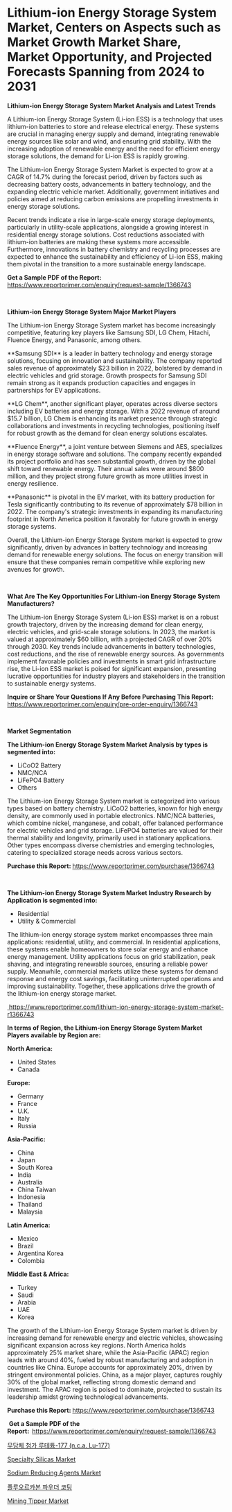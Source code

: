 <p><h1>Lithium-ion Energy Storage System Market, Centers on Aspects such as Market Growth Market Share, Market Opportunity, and Projected Forecasts Spanning from 2024 to 2031</h1></p><p><strong>Lithium-ion Energy Storage System Market Analysis and Latest Trends</strong></p>
<p><p>A Lithium-ion Energy Storage System (Li-ion ESS) is a technology that uses lithium-ion batteries to store and release electrical energy. These systems are crucial in managing energy supply and demand, integrating renewable energy sources like solar and wind, and ensuring grid stability. With the increasing adoption of renewable energy and the need for efficient energy storage solutions, the demand for Li-ion ESS is rapidly growing.</p><p>The Lithium-ion Energy Storage System Market is expected to grow at a CAGR of 14.7% during the forecast period, driven by factors such as decreasing battery costs, advancements in battery technology, and the expanding electric vehicle market. Additionally, government initiatives and policies aimed at reducing carbon emissions are propelling investments in energy storage solutions.</p><p>Recent trends indicate a rise in large-scale energy storage deployments, particularly in utility-scale applications, alongside a growing interest in residential energy storage solutions. Cost reductions associated with lithium-ion batteries are making these systems more accessible. Furthermore, innovations in battery chemistry and recycling processes are expected to enhance the sustainability and efficiency of Li-ion ESS, making them pivotal in the transition to a more sustainable energy landscape.</p></p>
<p><strong>Get a Sample PDF of the Report:&nbsp;</strong> <a href="https://www.reportprimer.com/enquiry/request-sample/1366743">https://www.reportprimer.com/enquiry/request-sample/1366743</a></p>
<p>&nbsp;</p>
<p><strong>Lithium-ion Energy Storage System Major Market Players</strong></p>
<p><p>The Lithium-ion Energy Storage System market has become increasingly competitive, featuring key players like Samsung SDI, LG Chem, Hitachi, Fluence Energy, and Panasonic, among others. </p><p>**Samsung SDI** is a leader in battery technology and energy storage solutions, focusing on innovation and sustainability. The company reported sales revenue of approximately $23 billion in 2022, bolstered by demand in electric vehicles and grid storage. Growth prospects for Samsung SDI remain strong as it expands production capacities and engages in partnerships for EV applications.</p><p>**LG Chem**, another significant player, operates across diverse sectors including EV batteries and energy storage. With a 2022 revenue of around $15.7 billion, LG Chem is enhancing its market presence through strategic collaborations and investments in recycling technologies, positioning itself for robust growth as the demand for clean energy solutions escalates.</p><p>**Fluence Energy**, a joint venture between Siemens and AES, specializes in energy storage software and solutions. The company recently expanded its project portfolio and has seen substantial growth, driven by the global shift toward renewable energy. Their annual sales were around $800 million, and they project strong future growth as more utilities invest in energy resilience.</p><p>**Panasonic** is pivotal in the EV market, with its battery production for Tesla significantly contributing to its revenue of approximately $78 billion in 2022. The company's strategic investments in expanding its manufacturing footprint in North America position it favorably for future growth in energy storage systems.</p><p>Overall, the Lithium-ion Energy Storage System market is expected to grow significantly, driven by advances in battery technology and increasing demand for renewable energy solutions. The focus on energy transition will ensure that these companies remain competitive while exploring new avenues for growth.</p></p>
<p>&nbsp;</p>
<p><strong>What Are The Key Opportunities For Lithium-ion Energy Storage System Manufacturers?</strong></p>
<p><p>The Lithium-ion Energy Storage System (Li-ion ESS) market is on a robust growth trajectory, driven by the increasing demand for clean energy, electric vehicles, and grid-scale storage solutions. In 2023, the market is valued at approximately $60 billion, with a projected CAGR of over 20% through 2030. Key trends include advancements in battery technologies, cost reductions, and the rise of renewable energy sources. As governments implement favorable policies and investments in smart grid infrastructure rise, the Li-ion ESS market is poised for significant expansion, presenting lucrative opportunities for industry players and stakeholders in the transition to sustainable energy systems.</p></p>
<p><strong>Inquire or Share Your Questions If Any Before Purchasing This Report:</strong> <a href="https://www.reportprimer.com/enquiry/pre-order-enquiry/1366743">https://www.reportprimer.com/enquiry/pre-order-enquiry/1366743</a></p>
<p>&nbsp;</p>
<p><strong>Market Segmentation</strong></p>
<p><strong>The Lithium-ion Energy Storage System Market Analysis by types is segmented into:</strong></p>
<p><ul><li>LiCoO2 Battery</li><li>NMC/NCA</li><li>LiFePO4 Battery</li><li>Others</li></ul></p>
<p><p>The Lithium-ion Energy Storage System market is categorized into various types based on battery chemistry. LiCoO2 batteries, known for high energy density, are commonly used in portable electronics. NMC/NCA batteries, which combine nickel, manganese, and cobalt, offer balanced performance for electric vehicles and grid storage. LiFePO4 batteries are valued for their thermal stability and longevity, primarily used in stationary applications. Other types encompass diverse chemistries and emerging technologies, catering to specialized storage needs across various sectors.</p></p>
<p><strong>Purchase this Report:&nbsp;</strong><a href="https://www.reportprimer.com/purchase/1366743">https://www.reportprimer.com/purchase/1366743</a></p>
<p>&nbsp;</p>
<p><strong>The Lithium-ion Energy Storage System Market Industry Research by Application is segmented into:</strong></p>
<p><ul><li>Residential</li><li>Utility & Commercial</li></ul></p>
<p><p>The lithium-ion energy storage system market encompasses three main applications: residential, utility, and commercial. In residential applications, these systems enable homeowners to store solar energy and enhance energy management. Utility applications focus on grid stabilization, peak shaving, and integrating renewable sources, ensuring a reliable power supply. Meanwhile, commercial markets utilize these systems for demand response and energy cost savings, facilitating uninterrupted operations and improving sustainability. Together, these applications drive the growth of the lithium-ion energy storage market.</p></p>
<p><a href="https://www.reportprimer.com/lithium-ion-energy-storage-system-market-r1366743">&nbsp;https://www.reportprimer.com/lithium-ion-energy-storage-system-market-r1366743</a></p>
<p><strong>In terms of Region, the Lithium-ion Energy Storage System Market Players available by Region are:</strong></p>
<p>
    <p> <strong> North America: </strong>
        <ul>
            <li>United States</li>
            <li>Canada</li>
        </ul>
        </p> 
    <p> <strong> Europe: </strong>
        <ul>
            <li>Germany</li>
            <li>France</li>
            <li>U.K.</li>
            <li>Italy</li>
            <li>Russia</li>
        </ul>
        </p> 
    <p> <strong> Asia-Pacific: </strong>
        <ul>
            <li>China</li>
            <li>Japan</li>
            <li>South Korea</li>
            <li>India</li>
            <li>Australia</li>
            <li>China Taiwan</li>
            <li>Indonesia</li>
            <li>Thailand</li>
            <li>Malaysia</li>
        </ul>
        </p> 
    <p> <strong> Latin America: </strong>
        <ul>
            <li>Mexico</li>
            <li>Brazil</li>
            <li>Argentina Korea</li>
            <li>Colombia</li>
        </ul>
        </p> 
    <p> <strong> Middle East & Africa: </strong>
        <ul>
            <li>Turkey</li>
            <li>Saudi</li>
            <li>Arabia</li>
            <li>UAE</li>
            <li>Korea</li>
        </ul>
    </p>
    </p>
<p><p>The growth of the Lithium-ion Energy Storage System market is driven by increasing demand for renewable energy and electric vehicles, showcasing significant expansion across key regions. North America holds approximately 25% market share, while the Asia-Pacific (APAC) region leads with around 40%, fueled by robust manufacturing and adoption in countries like China. Europe accounts for approximately 20%, driven by stringent environmental policies. China, as a major player, captures roughly 30% of the global market, reflecting strong domestic demand and investment. The APAC region is poised to dominate, projected to sustain its leadership amidst growing technological advancements.</p></p>
<p><strong>Purchase this Report: </strong><a href="https://www.reportprimer.com/purchase/1366743">https://www.reportprimer.com/purchase/1366743</a></p>
<p>&nbsp;<strong>Get a Sample PDF of the Report:&nbsp;&nbsp;</strong><a href="https://www.reportprimer.com/enquiry/request-sample/1366743">https://www.reportprimer.com/enquiry/request-sample/1366743</a></p>
<p><strong></strong></p>
<p><p><a href="https://medium.com/@delmyx2tuliau/%EB%B9%84%EC%9A%B4%EB%B0%98%EC%B2%B4-%EC%B2%A8%EA%B0%80-%EB%A3%A8%ED%85%8C%ED%8A%AC-177-n-c-a-lu-177-%EC%8B%9C%EC%9E%A5-%EC%A0%84%EB%A7%9D-%EB%B0%8F-%EC%8B%9C%EC%9E%A5-%EC%A0%90%EC%9C%A0%EC%9C%A8-%EB%B6%84%EC%84%9D-%EC%84%B1%EC%9E%A5-%EC%B6%94%EC%84%B8-%EB%B0%8F-%EC%8B%9C%EC%9E%A5-%EC%98%88%EC%B8%A1-2024-2031-173448f98a9c?postPublishedType=repub">무담체 첨가 루테튬-177 (n.c.a. Lu-177)</a></p><p><a href="https://issuu.com/reportprime-2/docs/specialty-silicas-market-size-2030._135594504f7a9c">Specialty Silicas Market</a></p><p><a href="https://issuu.com/reportprime-2/docs/sodium-reducing-agents-market-size-_91347d2e3cebdc">Sodium Reducing Agents Market</a></p><p><a href="https://medium.com/@delmyx2tuliau/%EC%8B%A0%ED%9D%A5-%ED%94%8C%EB%A3%A8%EC%98%A4%EB%A5%B4%EC%B9%B4%EB%B3%B8-%EB%B6%84%EC%B2%B4-%EB%8F%84%EC%9E%A5-%EC%8B%9C%EC%9E%A5-%EA%B8%B0%ED%9A%8C-2024%EB%85%84%EB%B6%80%ED%84%B0-2031%EB%85%84%EA%B9%8C%EC%A7%80-%ED%88%AC%EC%9E%90%EC%9E%90-%EB%B0%8F-%EC%9D%B4%ED%95%B4%EA%B4%80%EA%B3%84%EC%9E%90%EB%A5%BC-%EC%9C%84%ED%95%9C-%EC%8B%9C%EC%9E%A5-%EB%B6%84%EC%84%9D-%EC%98%88%EC%B8%A1-20ad12e08174?postPublishedType=repub">플루오르카본 파우더 코팅</a></p><p><a href="https://www.linkedin.com/pulse/global-mining-tipper-market-analysis-key-trends-future-projections-por8c?trackingId=EHicMKjZRe2Yrgdw%2FBmaWQ%3D%3D">Mining Tipper Market</a></p></p>